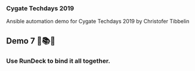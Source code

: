 ### Cygate Techdays 2019
Ansible automation demo for Cygate Techdays 2019 by Christofer Tibbelin
## Demo 7 :runner::books::grin:
### Use RunDeck to bind it all together.
